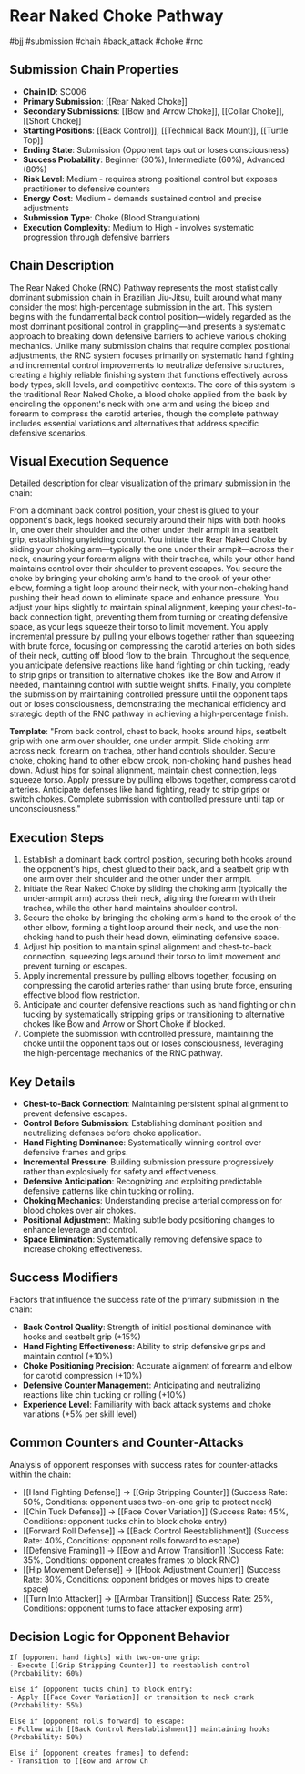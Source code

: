 # Rear Naked Choke Pathway
#bjj #submission #chain #back_attack #choke #rnc

## Submission Chain Properties
- **Chain ID**: SC006
- **Primary Submission**: [[Rear Naked Choke]]
- **Secondary Submissions**: [[Bow and Arrow Choke]], [[Collar Choke]], [[Short Choke]]
- **Starting Positions**: [[Back Control]], [[Technical Back Mount]], [[Turtle Top]]
- **Ending State**: Submission (Opponent taps out or loses consciousness)
- **Success Probability**: Beginner (30%), Intermediate (60%), Advanced (80%)
- **Risk Level**: Medium - requires strong positional control but exposes practitioner to defensive counters
- **Energy Cost**: Medium - demands sustained control and precise adjustments
- **Submission Type**: Choke (Blood Strangulation)
- **Execution Complexity**: Medium to High - involves systematic progression through defensive barriers

## Chain Description
The Rear Naked Choke (RNC) Pathway represents the most statistically dominant submission chain in Brazilian Jiu-Jitsu, built around what many consider the most high-percentage submission in the art. This system begins with the fundamental back control position—widely regarded as the most dominant positional control in grappling—and presents a systematic approach to breaking down defensive barriers to achieve various choking mechanics. Unlike many submission chains that require complex positional adjustments, the RNC system focuses primarily on systematic hand fighting and incremental control improvements to neutralize defensive structures, creating a highly reliable finishing system that functions effectively across body types, skill levels, and competitive contexts. The core of this system is the traditional Rear Naked Choke, a blood choke applied from the back by encircling the opponent's neck with one arm and using the bicep and forearm to compress the carotid arteries, though the complete pathway includes essential variations and alternatives that address specific defensive scenarios.

## Visual Execution Sequence
Detailed description for clear visualization of the primary submission in the chain:

From a dominant back control position, your chest is glued to your opponent's back, legs hooked securely around their hips with both hooks in, one over their shoulder and the other under their armpit in a seatbelt grip, establishing unyielding control. You initiate the Rear Naked Choke by sliding your choking arm—typically the one under their armpit—across their neck, ensuring your forearm aligns with their trachea, while your other hand maintains control over their shoulder to prevent escapes. You secure the choke by bringing your choking arm's hand to the crook of your other elbow, forming a tight loop around their neck, with your non-choking hand pushing their head down to eliminate space and enhance pressure. You adjust your hips slightly to maintain spinal alignment, keeping your chest-to-back connection tight, preventing them from turning or creating defensive space, as your legs squeeze their torso to limit movement. You apply incremental pressure by pulling your elbows together rather than squeezing with brute force, focusing on compressing the carotid arteries on both sides of their neck, cutting off blood flow to the brain. Throughout the sequence, you anticipate defensive reactions like hand fighting or chin tucking, ready to strip grips or transition to alternative chokes like the Bow and Arrow if needed, maintaining control with subtle weight shifts. Finally, you complete the submission by maintaining controlled pressure until the opponent taps out or loses consciousness, demonstrating the mechanical efficiency and strategic depth of the RNC pathway in achieving a high-percentage finish.

**Template**: "From back control, chest to back, hooks around hips, seatbelt grip with one arm over shoulder, one under armpit. Slide choking arm across neck, forearm on trachea, other hand controls shoulder. Secure choke, choking hand to other elbow crook, non-choking hand pushes head down. Adjust hips for spinal alignment, maintain chest connection, legs squeeze torso. Apply pressure by pulling elbows together, compress carotid arteries. Anticipate defenses like hand fighting, ready to strip grips or switch chokes. Complete submission with controlled pressure until tap or unconsciousness."

## Execution Steps
1. Establish a dominant back control position, securing both hooks around the opponent's hips, chest glued to their back, and a seatbelt grip with one arm over their shoulder and the other under their armpit.
2. Initiate the Rear Naked Choke by sliding the choking arm (typically the under-armpit arm) across their neck, aligning the forearm with their trachea, while the other hand maintains shoulder control.
3. Secure the choke by bringing the choking arm's hand to the crook of the other elbow, forming a tight loop around their neck, and use the non-choking hand to push their head down, eliminating defensive space.
4. Adjust hip position to maintain spinal alignment and chest-to-back connection, squeezing legs around their torso to limit movement and prevent turning or escapes.
5. Apply incremental pressure by pulling elbows together, focusing on compressing the carotid arteries rather than using brute force, ensuring effective blood flow restriction.
6. Anticipate and counter defensive reactions such as hand fighting or chin tucking by systematically stripping grips or transitioning to alternative chokes like Bow and Arrow or Short Choke if blocked.
7. Complete the submission with controlled pressure, maintaining the choke until the opponent taps out or loses consciousness, leveraging the high-percentage mechanics of the RNC pathway.

## Key Details
- **Chest-to-Back Connection**: Maintaining persistent spinal alignment to prevent defensive escapes.
- **Control Before Submission**: Establishing dominant position and neutralizing defenses before choke application.
- **Hand Fighting Dominance**: Systematically winning control over defensive frames and grips.
- **Incremental Pressure**: Building submission pressure progressively rather than explosively for safety and effectiveness.
- **Defensive Anticipation**: Recognizing and exploiting predictable defensive patterns like chin tucking or rolling.
- **Choking Mechanics**: Understanding precise arterial compression for blood chokes over air chokes.
- **Positional Adjustment**: Making subtle body positioning changes to enhance leverage and control.
- **Space Elimination**: Systematically removing defensive space to increase choking effectiveness.

## Success Modifiers
Factors that influence the success rate of the primary submission in the chain:
- **Back Control Quality**: Strength of initial positional dominance with hooks and seatbelt grip (+15%)
- **Hand Fighting Effectiveness**: Ability to strip defensive grips and maintain control (+10%)
- **Choke Positioning Precision**: Accurate alignment of forearm and elbow for carotid compression (+10%)
- **Defensive Counter Management**: Anticipating and neutralizing reactions like chin tucking or rolling (+10%)
- **Experience Level**: Familiarity with back attack systems and choke variations (+5% per skill level)

## Common Counters and Counter-Attacks
Analysis of opponent responses with success rates for counter-attacks within the chain:
- [[Hand Fighting Defense]] → [[Grip Stripping Counter]] (Success Rate: 50%, Conditions: opponent uses two-on-one grip to protect neck)
- [[Chin Tuck Defense]] → [[Face Cover Variation]] (Success Rate: 45%, Conditions: opponent tucks chin to block choke entry)
- [[Forward Roll Defense]] → [[Back Control Reestablishment]] (Success Rate: 40%, Conditions: opponent rolls forward to escape)
- [[Defensive Framing]] → [[Bow and Arrow Transition]] (Success Rate: 35%, Conditions: opponent creates frames to block RNC)
- [[Hip Movement Defense]] → [[Hook Adjustment Counter]] (Success Rate: 30%, Conditions: opponent bridges or moves hips to create space)
- [[Turn Into Attacker]] → [[Armbar Transition]] (Success Rate: 25%, Conditions: opponent turns to face attacker exposing arm)

## Decision Logic for Opponent Behavior
```
If [opponent hand fights] with two-on-one grip:
- Execute [[Grip Stripping Counter]] to reestablish control (Probability: 60%)

Else if [opponent tucks chin] to block entry:
- Apply [[Face Cover Variation]] or transition to neck crank (Probability: 55%)

Else if [opponent rolls forward] to escape:
- Follow with [[Back Control Reestablishment]] maintaining hooks (Probability: 50%)

Else if [opponent creates frames] to defend:
- Transition to [[Bow and Arrow Ch
